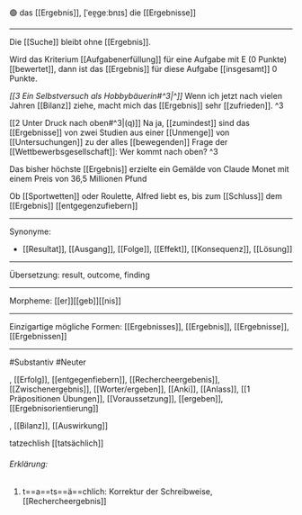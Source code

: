 🟢 das [[Ergebnis]], [ˈeɐ̯ɡeːbnɪs]
die [[Ergebnisse]]


---
Die [[Suche]] bleibt ohne [[Ergebnis]].

Wird das Kriterium [[Aufgabenerfüllung]] für eine Aufgabe mit E (0 Punkte) [[bewertet]], dann ist das [[Ergebnis]] für diese Aufgabe [[insgesamt]] 0 Punkte.

*[[3  Ein Selbstversuch als Hobbybäuerin#^3|^]]* Wenn ich jetzt nach vielen Jahren [[Bilanz]] ziehe, macht mich das [[Ergebnis]] sehr [[zufrieden]]. ^3


[[2 Unter Druck nach oben#^3|(q)]] Na ja, [[zumindest]] sind das [[Ergebnisse]] von zwei Studien aus einer [[Unmenge]] von [[Untersuchungen]] zu der alles [[bewegenden]] Frage der [[Wettbewerbsgesellschaft]]: Wer kommt nach oben? ^3


Das bisher höchste [[Ergebnis]] erzielte ein Gemälde von Claude Monet mit einem Preis von 36,5 Millionen Pfund

Ob [[Sportwetten]] oder Roulette, Alfred liebt es, bis zum [[Schluss]] dem [[Ergebnis]] [[entgegenzufiebern]]

---
Synonyme:
- [[Resultat]], [[Ausgang]], [[Folge]], [[Effekt]], [[Konsequenz]], [[Lösung]]


---
Übersetzung: result, outcome, finding

---
Morpheme:
[[er]][[geb]][[nis]]

---
Einzigartige mögliche Formen: [[Ergebnisses]], [[Ergebnis]], [[Ergebnisse]], [[Ergebnissen]]

---
#Substantiv #Neuter

, [[Erfolg]], [[entgegenfiebern]], [[Rechercheergebenis]], [[Zwischenergebnis]], [[Worter/ergeben]], [[Anki]], [[Anlass]], [[1 Präpositionen Übungen]], [[Voraussetzung]], [[ergeben]], [[Ergebnisorientierung]]

, [[Bilanz]], [[Auswirkung]]

tatzechlish
[[tatsächlich]]

###### Erklärung:
1) t==a==ts==ä==chlich: Korrektur der Schreibweise, [[Rechercheergebnis]]